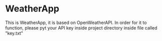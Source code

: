 # WeatherApp
This is WeatherApp, it is based on OpenWeatherAPI. In order for it to function, please pyt your API key inside project directory inside file called "key.txt"
